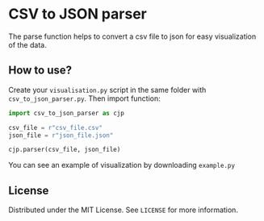 <h1>CSV to JSON parser</h1>

The parse function helps to convert a csv file to json for easy visualization of the data.

<h2>How to use?</h2>

Create your `visualisation.py` script in the same folder with `csv_to_json_parser.py`. Then import function:
```python
import csv_to_json_parser as cjp

csv_file = r"csv_file.csv"
json_file = r"json_file.json"

cjp.parser(csv_file, json_file)
```

You can see an example of visualization by downloading `example.py`

<h2>License</h2>

Distributed under the MIT License. See `LICENSE` for more information.
